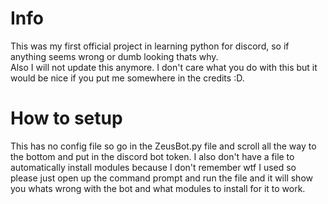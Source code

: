 # Info 
This was my first official project in learning python for discord, so if anything seems wrong or dumb looking thats why.  
Also I will not update this anymore. I don't care what you do with this but it would be nice if you put me somewhere in the credits :D.
# How to setup
This has no config file so go in the ZeusBot.py file and scroll all the way to the bottom and put in the discord bot token. 
I also don't have a file to automatically install modules because I don't remember wtf I used so please just open up the command prompt and run the file and it will show you whats wrong with the bot and what modules to install for it to work. 

